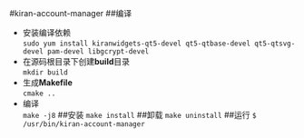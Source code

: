 #kiran-account-manager
##编译
- 安装编译依赖  
`sudo yum install kiranwidgets-qt5-devel qt5-qtbase-devel qt5-qtsvg-devel pam-devel libgcrypt-devel`
- 在源码根目录下创建**build**目录  
`mkdir build`
- 生成**Makefile**  
`cmake ..`
- 编译  
`make -j8`
##安装
`make install`
##卸载
`make uninstall`
##运行
`$ /usr/bin/kiran-account-manager`